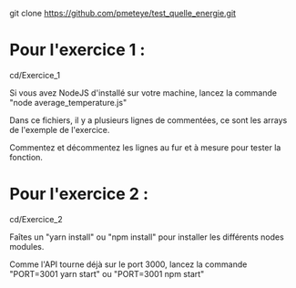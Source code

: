 git clone https://github.com/pmeteye/test_quelle_energie.git

<h1>Pour l'exercice 1 :</h1>

cd/Exercice_1

Si vous avez NodeJS d'installé sur votre machine, lancez la commande "node average_temperature.js"

Dans ce fichiers, il y a plusieurs lignes de commentées, ce sont les arrays de l'exemple de l'exercice.

Commentez et décommentez les lignes au fur et à mesure pour tester la fonction.

<h1>Pour l'exercice 2 :</h1>

cd/Exercice_2

Faîtes un "yarn install" ou "npm install" pour installer les différents nodes modules.

Comme l'API tourne déjà sur le port 3000, lancez la commande "PORT=3001 yarn start" ou "PORT=3001 npm start"